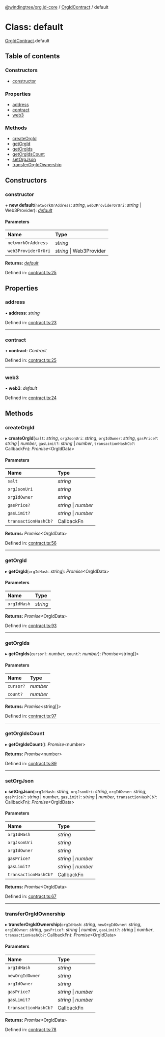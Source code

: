 [@windingtree/org.id-core](../README.md) / [OrgIdContract](../modules/orgidcontract.md) / default

# Class: default

[OrgIdContract](../modules/orgidcontract.md).default

## Table of contents

### Constructors

- [constructor](orgidcontract.default.md#constructor)

### Properties

- [address](orgidcontract.default.md#address)
- [contract](orgidcontract.default.md#contract)
- [web3](orgidcontract.default.md#web3)

### Methods

- [createOrgId](orgidcontract.default.md#createorgid)
- [getOrgId](orgidcontract.default.md#getorgid)
- [getOrgIds](orgidcontract.default.md#getorgids)
- [getOrgIdsCount](orgidcontract.default.md#getorgidscount)
- [setOrgJson](orgidcontract.default.md#setorgjson)
- [transferOrgIdOwnership](orgidcontract.default.md#transferorgidownership)

## Constructors

### constructor

\+ **new default**(`networkOrAddress`: *string*, `web3ProviderOrUri`: *string* \| Web3Provider): [*default*](orgidcontract.default.md)

#### Parameters

| Name | Type |
| :------ | :------ |
| `networkOrAddress` | *string* |
| `web3ProviderOrUri` | *string* \| Web3Provider |

**Returns:** [*default*](orgidcontract.default.md)

Defined in: [contract.ts:25](https://github.com/windingtree/org.id-sdk/blob/a7b1c3f/packages/core/src/contract.ts#L25)

## Properties

### address

• **address**: *string*

Defined in: [contract.ts:23](https://github.com/windingtree/org.id-sdk/blob/a7b1c3f/packages/core/src/contract.ts#L23)

___

### contract

• **contract**: *Contract*

Defined in: [contract.ts:25](https://github.com/windingtree/org.id-sdk/blob/a7b1c3f/packages/core/src/contract.ts#L25)

___

### web3

• **web3**: *default*

Defined in: [contract.ts:24](https://github.com/windingtree/org.id-sdk/blob/a7b1c3f/packages/core/src/contract.ts#L24)

## Methods

### createOrgId

▸ **createOrgId**(`salt`: *string*, `orgJsonUri`: *string*, `orgIdOwner`: *string*, `gasPrice?`: *string* \| *number*, `gasLimit?`: *string* \| *number*, `transactionHashCb?`: CallbackFn): *Promise*<OrgIdData\>

#### Parameters

| Name | Type |
| :------ | :------ |
| `salt` | *string* |
| `orgJsonUri` | *string* |
| `orgIdOwner` | *string* |
| `gasPrice?` | *string* \| *number* |
| `gasLimit?` | *string* \| *number* |
| `transactionHashCb?` | CallbackFn |

**Returns:** *Promise*<OrgIdData\>

Defined in: [contract.ts:56](https://github.com/windingtree/org.id-sdk/blob/a7b1c3f/packages/core/src/contract.ts#L56)

___

### getOrgId

▸ **getOrgId**(`orgIdHash`: *string*): *Promise*<OrgIdData\>

#### Parameters

| Name | Type |
| :------ | :------ |
| `orgIdHash` | *string* |

**Returns:** *Promise*<OrgIdData\>

Defined in: [contract.ts:93](https://github.com/windingtree/org.id-sdk/blob/a7b1c3f/packages/core/src/contract.ts#L93)

___

### getOrgIds

▸ **getOrgIds**(`cursor?`: *number*, `count?`: *number*): *Promise*<string[]\>

#### Parameters

| Name | Type |
| :------ | :------ |
| `cursor?` | *number* |
| `count?` | *number* |

**Returns:** *Promise*<string[]\>

Defined in: [contract.ts:97](https://github.com/windingtree/org.id-sdk/blob/a7b1c3f/packages/core/src/contract.ts#L97)

___

### getOrgIdsCount

▸ **getOrgIdsCount**(): *Promise*<number\>

**Returns:** *Promise*<number\>

Defined in: [contract.ts:89](https://github.com/windingtree/org.id-sdk/blob/a7b1c3f/packages/core/src/contract.ts#L89)

___

### setOrgJson

▸ **setOrgJson**(`orgIdHash`: *string*, `orgJsonUri`: *string*, `orgIdOwner`: *string*, `gasPrice?`: *string* \| *number*, `gasLimit?`: *string* \| *number*, `transactionHashCb?`: CallbackFn): *Promise*<OrgIdData\>

#### Parameters

| Name | Type |
| :------ | :------ |
| `orgIdHash` | *string* |
| `orgJsonUri` | *string* |
| `orgIdOwner` | *string* |
| `gasPrice?` | *string* \| *number* |
| `gasLimit?` | *string* \| *number* |
| `transactionHashCb?` | CallbackFn |

**Returns:** *Promise*<OrgIdData\>

Defined in: [contract.ts:67](https://github.com/windingtree/org.id-sdk/blob/a7b1c3f/packages/core/src/contract.ts#L67)

___

### transferOrgIdOwnership

▸ **transferOrgIdOwnership**(`orgIdHash`: *string*, `newOrgIdOwner`: *string*, `orgIdOwner`: *string*, `gasPrice?`: *string* \| *number*, `gasLimit?`: *string* \| *number*, `transactionHashCb?`: CallbackFn): *Promise*<OrgIdData\>

#### Parameters

| Name | Type |
| :------ | :------ |
| `orgIdHash` | *string* |
| `newOrgIdOwner` | *string* |
| `orgIdOwner` | *string* |
| `gasPrice?` | *string* \| *number* |
| `gasLimit?` | *string* \| *number* |
| `transactionHashCb?` | CallbackFn |

**Returns:** *Promise*<OrgIdData\>

Defined in: [contract.ts:78](https://github.com/windingtree/org.id-sdk/blob/a7b1c3f/packages/core/src/contract.ts#L78)

